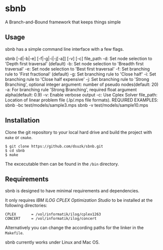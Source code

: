 # sbnb
A Branch-and-Bound framework that keeps things simple
## Usage
sbnb has a simple command line interface with a few flags.

sbnb [-d|-b|-e] [-f|-g|-i|-j[-a]] [-v] [-c] file_path
	 -d: Set node selection to 'Depth first traversal' (default)
	 -b: Set node selection to 'Breadth first traversal'
	 -e: Set node selection to 'Best first traversal'
	 -f: Set branching rule to 'First fractional' (default)
	 -g: Set branching rule to 'Close half'
	 -i: Set branching rule to 'Close half expensive'
	 -j: Set branching rule to 'Strong Branching', optional integer argument: number of pseudo nodes(default: 20)
	 -a: For branching rule 'Strong Branching', required float argument alpha(default: 0.9)
	 -v: Enable verbose output
	 -c: Use Cplex Solver
	 file_path: Location of linear problem file (.lp/.mps file formats). REQUIRED 
EXAMPLES:
	 sbnb -bc test/models/sample3.mps
	 sbnb -v test/models/sample10.mps


## Installation
Clone the git repository to your local hard drive and build the
project with `make` or `cmake`.

    $ git clone https://github.com/dsuzk/sbnb.git
    $ cd sbnb
    $ make
 
 The excecutable then can be found in the `/bin` directory.
 
## Requirements
sbnb is designed to have minimal requirements and dependencies.

It only requires *IBM ILOG CPLEX Optimization Studio* to be
installed at the following directories: 
```
CPLEX       = /vol/informatik/ilog/cplex1263
CONCERT     = /vol/informatik/ilog/concert
```
Alternatively you can change the according paths for the linker in the
`Makefile`.

sbnb currently works under Linux and Mac OS.

